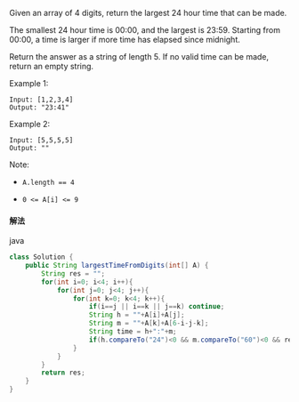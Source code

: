 Given an array of 4 digits, return the largest 24 hour time that can be made.

The smallest 24 hour time is 00:00, and the largest is 23:59.  Starting from 00:00, a time is larger if more time has elapsed since midnight.

Return the answer as a string of length 5.  If no valid time can be made, return an empty string.

 

Example 1:
```
Input: [1,2,3,4]
Output: "23:41"
```
Example 2:
```
Input: [5,5,5,5]
Output: ""
``` 

Note:

* ```A.length == 4```

* ```0 <= A[i] <= 9```

#### 解法



java
```java
class Solution {
    public String largestTimeFromDigits(int[] A) {
        String res = "";
        for(int i=0; i<4; i++){
            for(int j=0; j<4; j++){
                for(int k=0; k<4; k++){
                    if(i==j || i==k || j==k) continue;
                    String h = ""+A[i]+A[j];
                    String m = ""+A[k]+A[6-i-j-k];
                    String time = h+":"+m;
                    if(h.compareTo("24")<0 && m.compareTo("60")<0 && res.compareTo(time)<0) res=time;
                }
            }
        }
        return res;
    }
}
```
